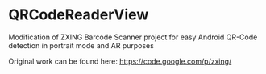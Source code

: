 QRCodeReaderView
================

Modification of ZXING Barcode Scanner project for easy Android QR-Code detection in portrait mode and AR purposes

Original work can be found here: https://code.google.com/p/zxing/
